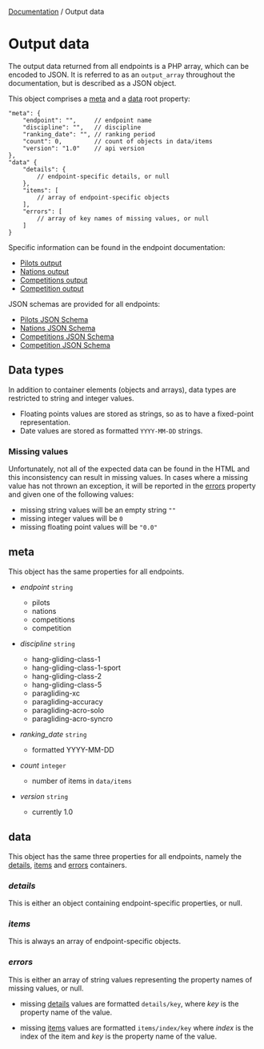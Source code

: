 [Documentation][docs] / Output data

# Output data

The output data returned from all endpoints is a PHP array, which can be encoded to JSON. It is
referred to as an `output_array` throughout the documentation, but is described as a JSON object.

This object comprises a [meta](#meta) and a [data](#data) root property:

```jsonc
"meta": {
    "endpoint": "",     // endpoint name
    "discipline": "",   // discipline
    "ranking_date": "", // ranking period
    "count": 0,         // count of objects in data/items
    "version": "1.0"    // api version
},
"data" {
    "details": {
        // endpoint-specific details, or null
    },
    "items": [
        // array of endpoint-specific objects
    ],
    "errors": [
        // array of key names of missing values, or null
    ]
}
```

Specific information can be found in the endpoint documentation:

* [Pilots output](pilots.md#output)
* [Nations output](nations.md#output)
* [Competitions output](competitions.md#output)
* [Competition output](competition.md#output)

JSON schemas are provided for all endpoints:

* [Pilots JSON Schema](../res/pilots-schema.json)
* [Nations JSON Schema](../res/nations-schema.json)
* [Competitions JSON Schema](../res/competitions-schema.json)
* [Competition JSON Schema](../res/competition-schema.json)

## Data types
In addition to container elements (objects and arrays), data types are restricted to string and
integer values.

* Floating points values are stored as strings, so as to have a fixed-point
representation.
* Date values are stored as formatted `YYYY-MM-DD` strings.

### Missing values
Unfortunately, not all of the expected data can be found in the HTML and this inconsistency can
result in missing values. In cases where a missing value has not thrown an exception, it will be
reported in the [errors](#errors) property and given one of the following values:

* missing string values will be an empty string `""`
* missing integer values will be `0`
* missing floating point values will be `"0.0"`

## meta
This object has the same properties for all endpoints.

* _endpoint_ `string`
    * pilots
    * nations
    * competitions
    * competition

* _discipline_ `string`
    * hang-gliding-class-1
    * hang-gliding-class-1-sport
    * hang-gliding-class-2
    * hang-gliding-class-5
    * paragliding-xc
    * paragliding-accuracy
    * paragliding-acro-solo
    * paragliding-acro-syncro

* _ranking_date_ `string`
    * formatted YYYY-MM-DD

* _count_ `integer`
    * number of items in `data/items`

* _version_ `string`
    * currently 1.0

## data
This object has the same three properties for all endpoints, namely the [details](#details),
[items](#items) and [errors](#errors) containers.

### _details_
This is either an object containing endpoint-specific properties, or null.

### _items_
This is always an array of endpoint-specific objects.

### _errors_
This is either an array of string values representing the property names of missing values, or null.

* missing [details](#details) values are formatted `details/key`, where _key_ is the property name of
the value.

* missing [items](#items) values are formatted `items/index/key` where _index_ is the index of the
item and _key_ is the property name of the value.

[docs]: 00-intro.md
